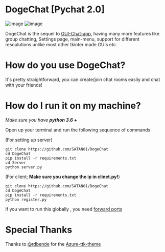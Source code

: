 # DogeChat [Pychat 2.0]
![image](https://user-images.githubusercontent.com/68592417/118290131-b617d580-b4f3-11eb-932e-ddcf915f4ecb.png)
![image](https://user-images.githubusercontent.com/68592417/118290289-e52e4700-b4f3-11eb-9826-7c2b15f4887d.png)


DogeChat is the sequel to [GUI-Chat-app](https://github.com/SATAN01/GUI-chat-app), having many more features
like group chatting, Settings page, main-menu, support for different resoulutions unlike most other tkinter made GUIs etc.

# How do you use DogeChat?
It's pretty straightforward, you can create/join chat rooms easily and chat with your friends!

# How do I run it on my machine?

*Make sure you have **python 3.6 +***

Open up your terminal and run the following sequence of commands

(For setting up server)
```
git clone https://github.com/SATAN01/DogeChat
cd DogeChat
pip install -r requirements.txt
cd Server
python server.py
```

(For client; **Make sure you change the ip in clinet.py!**)
```
git clone https://github.com/SATAN01/DogeChat
cd DogeChat
pip install -r requirements.txt
python register.py
```
If you want to run this globally , you need [forward ports](https://stackoverflow.com/questions/67596766/how-could-we-establish-connection-between-server-and-client-through-socket-progr/67597468?noredirect=1#comment119731269_67597468)
# Special Thanks

Thanks to [@rdbende](https://github.com/rdbende) for the [Azure-ttk-theme](https://github.com/rdbende/Azure-ttk-theme)
